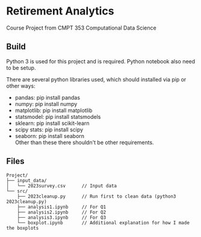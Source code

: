 # Retirement Analytics
Course Project from CMPT 353 Computational Data Science

## Build
Python 3 is used for this project and is required. Python notebook also need to be setup.

There are several python libraries used, which should installed via pip or other ways:
- pandas: pip install pandas  
- numpy: pip install numpy  
- matplotlib: pip install matplotlib  
- statsmodel: pip install statsmodels  
- sklearn: pip install scikit-learn  
- scipy stats: pip install scipy  
- seaborn: pip install seaborn  
Other than these there shouldn't be other requirements.

## Files  
```
Project/  
├── input_data/  
│   └── 2023survey.csv      // Input data  
└── src/  
    ├── 2023cleanup.py      // Run first to clean data (python3 2023cleanup.py)  
    ├── analysis1.ipynb     // For Q1  
    ├── analysis2.ipynb     // For Q2  
    ├── analysis3.ipynb     // For Q3  
    └── boxplot.ipynb       // Additional explanation for how I made the boxplots  
```

